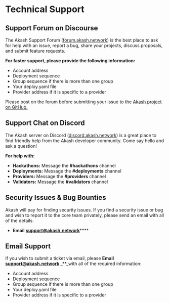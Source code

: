 # Technical Support

## Support Forum on Discourse

The Akash Support Forum \([forum.akash.network](http://forum.akash.network/)\) is the best place to ask for help with an issue, report a bug, share your projects, discuss proposals, and submit feature requests.

**For faster support, please provide the following information:**

* Account address
* Deployment sequence
* Group sequence if there is more than one group
* Your deploy.yaml file
* Provider address if it is specific to a provider

Please post on the forum before submitting your issue to the [Akash project on GitHub.](https://github.com/ovrclk/akash)

## Support Chat on Discord

The Akash server on Discord \([discord.akash.network](http://discord.akash.network/)\) is a great place to find friendly help from the Akash developer community. Come say hello and ask a question!

**For help with:**

* **Hackathons:** Message the **\#hackathons** channel 
* **Deployments:** Message the **\#deployments** channel 
* **Providers:** Message the **\#providers** channel 
* **Validators:** Message the **\#validators** channel

## Security Issues & Bug Bounties

Akash will pay for finding security issues. If you find a security issue or bug and wish to report it to the core team privately, please send an email with all of the details.

* **Email** [**support@akash.network**](mailto::support@akash.network)\*\*\*\*

## Email Support

If you wish to submit a ticket via email, please **Email** [**support@akash.network**](mailto::support@akash.network) _\*\*_with all of the required information:

* Account address
* Deployment sequence
* Group sequence if there is more than one group
* Your deploy.yaml file
* Provider address if it is specific to a provider

